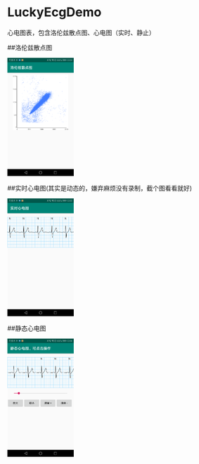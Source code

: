 # LuckyEcgDemo
心电图表，包含洛伦兹散点图、心电图（实时、静止）

##洛伦兹散点图

<img src="preview/luolunzi.png" width="30%" height="30%">

##实时心电图(其实是动态的，嫌弃麻烦没有录制，截个图看看就好)

<img src="preview/realtime.png" width="30%" height="30%">

##静态心电图

<img src="preview/static.png" width="30%" height="30%">
